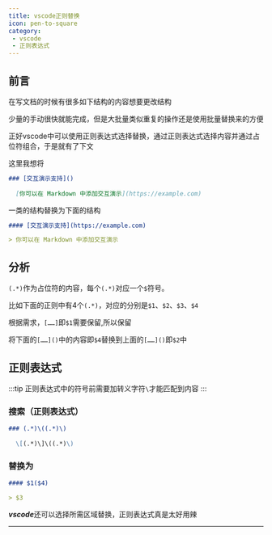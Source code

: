 ```yaml
---
title: vscode正则替换
icon: pen-to-square
category:
 - vscode
 - 正则表达式
---
```


## 前言

在写文档的时候有很多如下结构的内容想要更改结构

少量的手动很快就能完成，但是大批量类似重复的操作还是使用批量替换来的方便

正好vscode中可以使用正则表达式选择替换，通过正则表达式选择内容并通过占位符组合，于是就有了下文

这里我想将

```markdown
### [交互演示支持]()
  
  [你可以在 Markdown 中添加交互演示](https://example.com)
```

一类的结构替换为下面的结构

```markdown
#### [交互演示支持](https://example.com)

> 你可以在 Markdown 中添加交互演示
```

## 分析

`(.*)`作为占位符的内容，每个`(.*)`对应一个`$`符号。

比如下面的正则中有4个`(.*)`，对应的分别是`$1`、`$2`、`$3`、`$4`

根据需求，`[……]`即`$1`需要保留,所以保留

将下面的`[……]()`中的内容即`$4`替换到上面的`[……]()`即`$2`中

## 正则表达式

:::tip
正则表达式中的符号前需要加转义字符`\`才能匹配到内容
:::

### 搜索（正则表达式）

```markdown
### (.*)\((.*)\)
  
  \[(.*)\]\((.*)\)
```

### 替换为

```markdown
#### $1($4)

> $3
```

***vscode***还可以选择所需区域替换，正则表达式真是太好用辣

---
